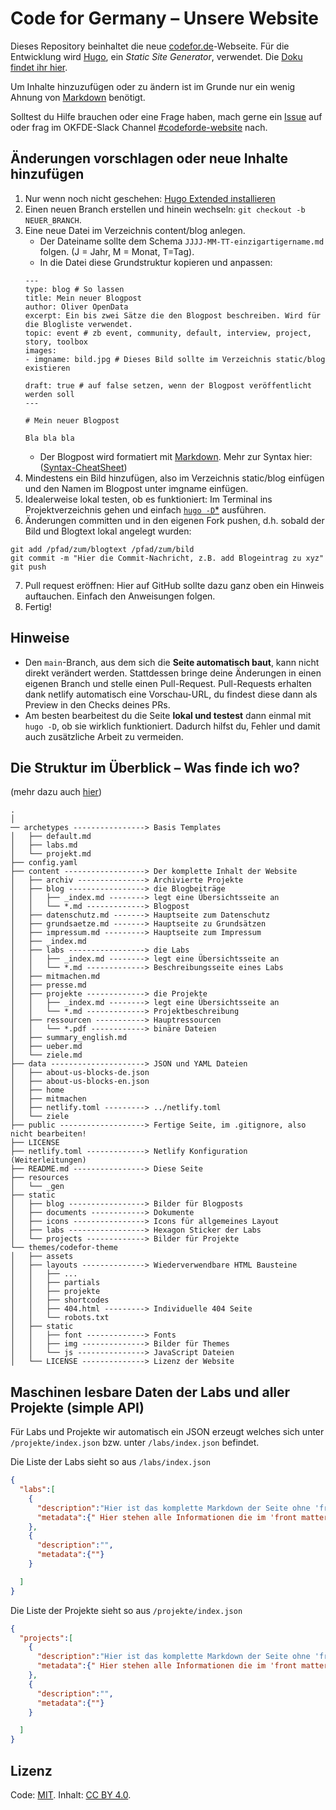 # Code for Germany – Unsere Website

Dieses Repository beinhaltet die neue [codefor.de](https://codefor.de)-Webseite. Für die Entwicklung wird [Hugo](https://gohugo.io/), ein *Static Site Generator*, verwendet. Die [Doku findet ihr hier](https://gohugo.io/documentation/).

Um Inhalte hinzuzufügen oder zu ändern ist im Grunde nur ein wenig Ahnung von [Markdown](https://www.markdownguide.org/getting-started/) benötigt.

Solltest du Hilfe brauchen oder eine Frage haben, mach gerne ein [Issue](https://github.com/okfde/codefor.de/issues) auf oder frag im OKFDE-Slack Channel [#codeforde-website](https://openknowledgegermany.slack.com/messages/codeforde-website/) nach.

## Änderungen vorschlagen oder neue Inhalte hinzufügen

1. Nur wenn noch nicht geschehen: [Hugo Extended installieren](https://gohugo.io/getting-started/installing/)
2. Einen neuen Branch erstellen und hinein wechseln: ```git checkout -b NEUER_BRANCH```.
3. Eine neue Datei im Verzeichnis content/blog anlegen.
    - Der Dateiname sollte dem Schema `JJJJ-MM-TT-einzigartigername.md` folgen. (J = Jahr, M = Monat, T=Tag).
    - In die Datei diese Grundstruktur kopieren und anpassen:
    ```
    ---
    type: blog # So lassen
    title: Mein neuer Blogpost
    author: Oliver OpenData
    excerpt: Ein bis zwei Sätze die den Blogpost beschreiben. Wird für die Blogliste verwendet.
    topic: event # zb event, community, default, interview, project, story, toolbox
    images:
    - imgname: bild.jpg # Dieses Bild sollte im Verzeichnis static/blog existieren

    draft: true # auf false setzen, wenn der Blogpost veröffentlicht werden soll
    ---

    # Mein neuer Blogpost

    Bla bla bla
    ```
    - Der Blogpost wird formatiert mit [Markdown](https://www.markdownguide.org/getting-started/). Mehr zur Syntax hier: ([Syntax-CheatSheet](https://www.markdownguide.org/cheat-sheet/))
4. Mindestens ein Bild hinzufügen, also im Verzeichnis static/blog einfügen und den Namen im Blogpost unter imgname einfügen.
5. Idealerweise lokal testen, ob es funktioniert: Im Terminal ins Projektverzeichnis gehen und einfach [`hugo -D`*](#Gebaut-mit-Hugo) ausführen.
6. Änderungen committen und in den eigenen Fork pushen, d.h. sobald der Bild und Blogtext lokal angelegt wurden:
```
git add /pfad/zum/blogtext /pfad/zum/bild
git commit -m "Hier die Commit-Nachricht, z.B. add Blogeintrag zu xyz"
git push
```
7. Pull request eröffnen: Hier auf GitHub sollte dazu ganz oben ein Hinweis auftauchen. Einfach den Anweisungen folgen.
8. Fertig!


## Hinweise
* Den `main`-Branch, aus dem sich die **Seite automatisch baut**, kann nicht direkt verändert werden. Stattdessen bringe deine Änderungen in einen eigenen Branch und stelle einen Pull-Request. Pull-Requests erhalten dank netlify automatisch eine Vorschau-URL, du findest diese dann als Preview in den Checks deines PRs.
* Am besten bearbeitest du die Seite **lokal und testest** dann einmal mit `hugo -D`, ob sie wirklich funktioniert. Dadurch hilfst du, Fehler und damit auch zusätzliche Arbeit zu vermeiden.

## Die Struktur im Überblick – Was finde ich wo?
(mehr dazu auch [hier](https://gohugo.io/getting-started/directory-structure/#readout))

```
.
│
── archetypes ----------------> Basis Templates
│   ├── default.md
│   ├── labs.md
│   └── projekt.md
├── config.yaml
├── content ------------------> Der komplette Inhalt der Website
│   ├── archiv ---------------> Archivierte Projekte
│   ├── blog -----------------> die Blogbeiträge
│   │   ├── _index.md --------> legt eine Übersichtsseite an
│   │   └── *.md -------------> Blogpost
│   ├── datenschutz.md -------> Hauptseite zum Datenschutz
│   ├── grundsaetze.md -------> Hauptseite zu Grundsätzen
│   ├── impressum.md ---------> Hauptseite zum Impressum
│   ├── _index.md
│   ├── labs -----------------> die Labs
│   │   ├── _index.md --------> legt eine Übersichtsseite an
│   │   └── *.md -------------> Beschreibungsseite eines Labs
│   ├── mitmachen.md
│   ├── presse.md
│   ├── projekte -------------> die Projekte
│   │   ├── _index.md --------> legt eine Übersichtsseite an
│   │   └── *.md -------------> Projektbeschreibung
│   ├── ressourcen -----------> Hauptressourcen
│   │   └── *.pdf ------------> binäre Dateien
│   ├── summary_english.md
│   ├── ueber.md
│   └── ziele.md
├── data ---------------------> JSON und YAML Dateien
│   ├── about-us-blocks-de.json
│   ├── about-us-blocks-en.json
│   ├── home
│   ├── mitmachen
│   ├── netlify.toml ---------> ../netlify.toml
│   └── ziele
├── public -------------------> Fertige Seite, im .gitignore, also nicht bearbeiten!
├── LICENSE
├── netlify.toml -------------> Netlify Konfiguration (Weiterleitungen)
├── README.md ----------------> Diese Seite
├── resources
│   └── _gen
├── static
│   ├── blog -----------------> Bilder für Blogposts
│   ├── documents ------------> Dokumente
│   ├── icons ----------------> Icons für allgemeines Layout
│   ├── labs -----------------> Hexagon Sticker der Labs
│   └── projects -------------> Bilder für Projekte
└── themes/codefor-theme
│   ├── assets
│   ├── layouts --------------> Wiederverwendbare HTML Bausteine
│   │   ├── ...
│   │   ├── partials
│   │   ├── projekte
│   │   ├── shortcodes
│   │   ├── 404.html ---------> Individuelle 404 Seite
│   │   └── robots.txt
│   ├── static
│   │   ├── font -------------> Fonts
│   │   ├── img --------------> Bilder für Themes
│   │   └── js ---------------> JavaScript Dateien
│   └── LICENSE --------------> Lizenz der Website
```

## Maschinen lesbare Daten der Labs und aller Projekte (simple API)

Für Labs und Projekte wir automatisch ein JSON erzeugt welches sich unter `/projekte/index.json` bzw. unter `/labs/index.json` befindet.  
  
Die Liste der Labs sieht so aus `/labs/index.json`

``` JSON
{
  "labs":[
    {
      "description":"Hier ist das komplette Markdown der Seite ohne 'front matter' (Header)",
      "metadata":{" Hier stehen alle Informationen die im 'front matter' (Header) stehen"}
    },
    {
      "description":"",
      "metadata":{""}
    }

  ]
}

```

Die Liste der Projekte sieht so aus `/projekte/index.json`

``` JSON
{
  "projects":[
    {
      "description":"Hier ist das komplette Markdown der Seite ohne 'front matter' (Header)",
      "metadata":{" Hier stehen alle Informationen die im 'front matter' (Header) stehen"}
    },
    {
      "description":"",
      "metadata":{""}
    }

  ]
}

```



## Lizenz

Code: [MIT](./LICENSE). Inhalt: [CC BY 4.0](https://creativecommons.org/licenses/by/4.0/deed.de).

